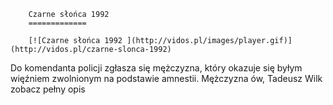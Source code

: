 
        Czarne słońca 1992 
        =============
        
        [![Czarne słońca 1992 ](http://vidos.pl/images/player.gif)](http://vidos.pl/czarne-slonca-1992)
        
        
 Do komendanta policji zgłasza się mężczyzna, który okazuje się byłym więźniem zwolnionym na podstawie amnestii. Mężczyzna ów, Tadeusz Wilk zobacz pełny opis
    